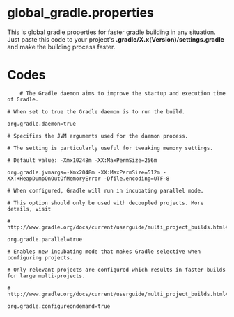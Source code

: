 
# global_gradle.properties
This is global gradle properties for faster gradle building in any situation. Just paste this code to your project's **.gradle/X.x(Version)/settings.gradle** and make the building process faster.


# Codes

        # The Gradle daemon aims to improve the startup and execution time of Gradle.
    
    # When set to true the Gradle daemon is to run the build.
    
    org.gradle.daemon=true
    
    # Specifies the JVM arguments used for the daemon process.
    
    # The setting is particularly useful for tweaking memory settings.
    
    # Default value: -Xmx10248m -XX:MaxPermSize=256m
    
    org.gradle.jvmargs=-Xmx2048m -XX:MaxPermSize=512m -XX:+HeapDumpOnOutOfMemoryError -Dfile.encoding=UTF-8
    
    # When configured, Gradle will run in incubating parallel mode.
    
    # This option should only be used with decoupled projects. More details, visit
    
    # http://www.gradle.org/docs/current/userguide/multi_project_builds.html#sec:decoupled_projects
    
    org.gradle.parallel=true
    
    # Enables new incubating mode that makes Gradle selective when configuring projects.
    
    # Only relevant projects are configured which results in faster builds for large multi-projects.
    
    # http://www.gradle.org/docs/current/userguide/multi_project_builds.html#sec:configuration_on_demand
    
    org.gradle.configureondemand=true

